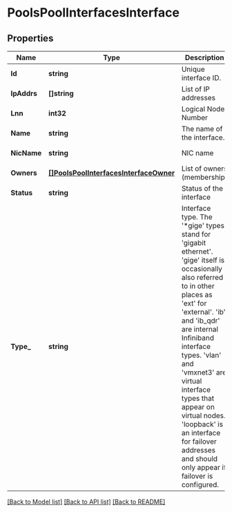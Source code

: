 # PoolsPoolInterfacesInterface

## Properties
Name | Type | Description | Notes
------------ | ------------- | ------------- | -------------
**Id** | **string** | Unique interface ID. | [default to null]
**IpAddrs** | **[]string** | List of IP addresses | [default to null]
**Lnn** | **int32** | Logical Node Number | [default to null]
**Name** | **string** | The name of the interface. | [default to null]
**NicName** | **string** | NIC name | [default to null]
**Owners** | [**[]PoolsPoolInterfacesInterfaceOwner**](PoolsPoolInterfacesInterfaceOwner.md) | List of owners (membership) | [default to null]
**Status** | **string** | Status of the interface | [default to null]
**Type_** | **string** | Interface type.  The &#39;*gige&#39; types stand for &#39;gigabit ethernet&#39;.  &#39;gige&#39; itself is occasionally also referred to in other places as &#39;ext&#39; for &#39;external&#39;.  &#39;ib&#39; and &#39;ib_qdr&#39; are internal Infiniband interface types.  &#39;vlan&#39; and &#39;vmxnet3&#39; are virtual interface types that appear on virtual nodes.  &#39;loopback&#39; is an interface for failover addresses and should only appear if failover is configured. | [default to null]

[[Back to Model list]](../README.md#documentation-for-models) [[Back to API list]](../README.md#documentation-for-api-endpoints) [[Back to README]](../README.md)


